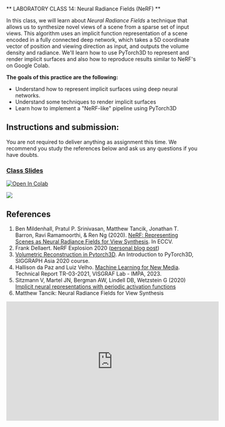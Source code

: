 
** LABORATORY CLASS 14: Neural Radiance Fields (NeRF) **

In this class, we will learn about *Neural Radiance Fields* a technique that allows us to synthesize novel views of a scene from a sparse set of input views. This algorithm uses an implicit function representation of a scene encoded in a fully connected deep network, which takes a 5D coordinate vector of position and viewing direction as input, and outputs the volume density and radiance. We'll learn how to use PyTorch3D to represent and render implicit surfaces and also how to reproduce results similar to NeRF's on Google Colab.

**The goals of this practice are the following:**

-   Understand how to represent implicit surfaces using deep neural networks.
-   Understand some techniques to render implicit surfaces
-   Learn how to implement a "NeRF-like" pipeline using PyTorch3D

## Instructions and submission:

You are not required to deliver anything as assignment this time. We recommend you study the references below and ask us any questions if you have doubts. 

### [Class Slides](nerf/nerflab.html)

<a href="https://colab.research.google.com/github/hallpaz/3dsystems23/blob/main/assignments/LabClass10.ipynb" target="_blank"><img src="https://colab.research.google.com/assets/colab-badge.svg" alt="Open In Colab"/></a>

![](nerf/img/nerf-cow.gif)


## References

1. Ben Mildenhall, Pratul P. Srinivasan, Matthew Tancik, Jonathan T. Barron, Ravi Ramamoorthi, & Ren Ng (2020). [NeRF: Representing Scenes as Neural Radiance Fields for View Synthesis](https://www.matthewtancik.com/nerf). In ECCV.
2. Frank Dellaert. NeRF Explosion 2020 ([personal blog post](https://dellaert.github.io/NeRF/))
3. [Volumetric Reconstruction in Pytorch3D](https://youtu.be/MOBAJb5nJRI). An Introduction to PyTorch3D, SIGGRAPH Asia 2020 course.
4. Hallison da Paz and Luiz Velho. [Machine Learning for New Media](https://www.visgraf.impa.br/Data/RefBib/PS_PDF/tr-03-2021/tr-03-2021.pdf). Technical Report TR-03-2021, VISGRAF Lab - IMPA, 2023.
5. Sitzmann V, Martel JN, Bergman AW, Lindell DB, Wetzstein G (2020) [Implicit neural representations with periodic activation functions](https://arxiv.org/abs/2006.09661)
6. Matthew Tancik: Neural Radiance Fields for View Synthesis
<iframe width="560" height="315" src="https://www.youtube.com/embed/dPWLybp4LL0" title="YouTube video player" frameborder="0" allow="accelerometer; autoplay; clipboard-write; encrypted-media; gyroscope; picture-in-picture" allowfullscreen></iframe>